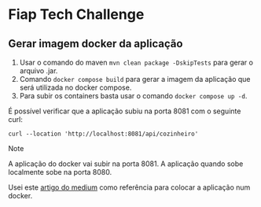 # Fiap Tech Challenge

## Gerar imagem docker da aplicação

1. Usar o comando do maven `mvn clean package -DskipTests` para gerar o arquivo .jar.
2. Comando `docker compose build` para gerar a imagem da aplicação que será utilizada no docker compose.
3. Para subir os containers basta usar o comando `docker compose up -d`.

É possível verificar que a aplicação subiu na porta 8081 com o seguinte curl:

```
curl --location 'http://localhost:8081/api/cozinheiro'
```
> [!NOTE]
> A aplicação do docker vai subir na porta 8081. A aplicação quando sobe localmente sobe na porta 8080.

Usei este [artigo do medium](https://salithachathuranga94.medium.com/deploy-rest-api-using-spring-boot-mongodb-and-docker-e7ab620b24d6) como referência para colocar a aplicação num docker.
